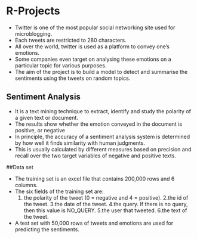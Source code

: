 # R-Projects
- Twitter is one of the most popular social networking site used for microblogging.
- Each tweets are restricted to 280 characters.
- All over the world, twitter is used as a platform to convey one’s emotions.
- Some companies even target on analysing these emotions on a particular topic for various purposes.
- The aim of the project is to build a model to detect and summarise the sentiments using the tweets on random topics. 

## Sentiment Analysis
- It is a text mining technique to extract, identify and study the polarity of a given text or document.
- The results show whether the emotion conveyed in the document is positive, or negative
- In principle, the accuracy of a sentiment analysis system is determined by how well it finds similarity with human judgments.
- This is usually calculated by different measures based on precision and recall over the two target variables of negative and positive texts.

##Data set
- The training set is an excel file that contains 200,000 rows and 6 columns.
- The six fields of the training set are:
  1. the polarity of the tweet (0 = negative and 4 = positive).
  2.the id of the tweet.
  3.the date of the tweet.
  4.the query. If there is no query, then this value is NO_QUERY.
  5.the user that tweeted.
  6.the text of the tweet.
- A test set with 50,000 rows of tweets and emotions are used for predicting the sentiments.




